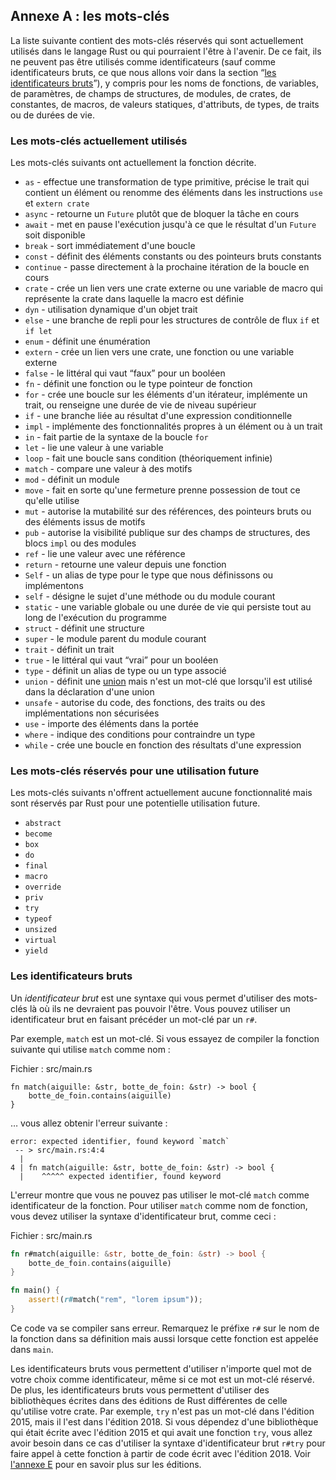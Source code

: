 <!--
## Appendix A: Keywords
-->

## Annexe A : les mots-clés

<!--
The following list contains keywords that are reserved for current or future
use by the Rust language. As such, they cannot be used as identifiers (except
as raw identifiers as we’ll discuss in the “[Raw
Identifiers][raw-identifiers]<!-- ignore -- >” section), including names of
functions, variables, parameters, struct fields, modules, crates, constants,
macros, static values, attributes, types, traits, or lifetimes.
-->

La liste suivante contient des mots-clés réservés qui sont actuellement
utilisés dans le langage Rust ou qui pourraient l'être à l'avenir. De ce fait, 
ils ne peuvent pas être utilisés comme identificateurs (sauf comme identificateurs bruts, ce que
nous allons voir dans la section
“[les identificateurs bruts][raw-identifiers]<!-- ignore -->”), y compris pour les
noms de fonctions, de variables, de paramètres, de champs de structures, de
modules, de crates, de constantes, de macros, de valeurs statiques, d'attributs,
de types, de traits ou de durées de vie.

<!--
[raw-identifiers]: #raw-identifiers
-->

[raw-identifiers]: #les-identificateurs-bruts

<!--
### Keywords Currently in Use
-->

### Les mots-clés actuellement utilisés

<!--
The following keywords currently have the functionality described.
-->

Les mots-clés suivants ont actuellement la fonction décrite.

<!--
* `as` - perform primitive casting, disambiguate the specific trait containing
  an item, or rename items in `use` and `extern crate` statements
* `async` -  return a `Future` instead of blocking the current thread
* `await` - suspend execution until the result of a `Future` is ready
* `break` - exit a loop immediately
* `const` - define constant items or constant raw pointers
* `continue` - continue to the next loop iteration
* `crate` - link an external crate or a macro variable representing the crate in
  which the macro is defined
* `dyn` - dynamic dispatch to a trait object
* `else` - fallback for `if` and `if let` control flow constructs
* `enum` - define an enumeration
* `extern` - link an external crate, function, or variable
* `false` - Boolean false literal
* `fn` - define a function or the function pointer type
* `for` - loop over items from an iterator, implement a trait, or specify a
  higher-ranked lifetime
* `if` - branch based on the result of a conditional expression
* `impl` - implement inherent or trait functionality
* `in` - part of `for` loop syntax
* `let` - bind a variable
* `loop` - loop unconditionally
* `match` - match a value to patterns
* `mod` - define a module
* `move` - make a closure take ownership of all its captures
* `mut` - denote mutability in references, raw pointers, or pattern bindings
* `pub` - denote public visibility in struct fields, `impl` blocks, or modules
* `ref` - bind by reference
* `return` - return from function
* `Self` - a type alias for the type we are defining or implementing
* `self` - method subject or current module
* `static` - global variable or lifetime lasting the entire program execution
* `struct` - define a structure
* `super` - parent module of the current module
* `trait` - define a trait
* `true` - Boolean true literal
* `type` - define a type alias or associated type
* `union` - define a [union] and is only a keyword when used in a union declaration
* `unsafe` - denote unsafe code, functions, traits, or implementations
* `use` - bring symbols into scope
* `where` - denote clauses that constrain a type
* `while` - loop conditionally based on the result of an expression
-->

* `as` - effectue une transformation de type primitive, précise le trait qui contient un
  élément ou renomme des éléments dans les instructions `use` et `extern crate`
* `async` - retourne un `Future` plutôt que de bloquer la tâche en cours
* `await` - met en pause l'exécution jusqu'à ce que le résultat d'un `Future`
  soit disponible
* `break` - sort immédiatement d'une boucle
* `const` - définit des éléments constants ou des pointeurs bruts constants
* `continue` - passe directement à la prochaine itération de la boucle en cours
* `crate` - crée un lien vers une crate externe ou une variable de macro qui
  représente la crate dans laquelle la macro est définie
* `dyn` - utilisation dynamique d'un objet trait
* `else` - une branche de repli pour les structures de contrôle de flux `if`
  et `if let`
* `enum` - définit une énumération
* `extern` - crée un lien vers une crate, une fonction ou une variable externe
* `false` - le littéral qui vaut “faux” pour un booléen
* `fn` - définit une fonction ou le type pointeur de fonction
* `for` - crée une boucle sur les éléments d'un itérateur, implémente un trait,
  ou renseigne une durée de vie de niveau supérieur
* `if` - une branche liée au résultat d'une expression conditionnelle
* `impl` - implémente des fonctionnalités propres à un élément ou à un trait
* `in` - fait partie de la syntaxe de la boucle `for`
* `let` - lie une valeur à une variable
* `loop` - fait une boucle sans condition (théoriquement infinie)
* `match` - compare une valeur à des motifs
* `mod` - définit un module
* `move` - fait en sorte qu'une fermeture prenne possession de tout ce qu'elle
  utilise
* `mut` - autorise la mutabilité sur des références, des pointeurs bruts ou des
  éléments issus de motifs
* `pub` - autorise la visibilité publique sur des champs de structures, des
  blocs `impl` ou des modules
* `ref` - lie une valeur avec une référence
* `return` - retourne une valeur depuis une fonction
* `Self` - un alias de type pour le type que nous définissons ou implémentons
* `self` - désigne le sujet d'une méthode ou du module courant
* `static` - une variable globale ou une durée de vie qui persiste tout au long de
  l'exécution du programme
* `struct` - définit une structure
* `super` - le module parent du module courant
* `trait` - définit un trait
* `true` - le littéral qui vaut “vrai” pour un booléen
* `type` - définit un alias de type ou un type associé
* `union` - définit une [union] mais n'est un mot-clé que lorsqu'il est utilisé
  dans la déclaration d'une union
* `unsafe` - autorise du code, des fonctions, des traits ou des implémentations
  non sécurisées
* `use` - importe des éléments dans la portée
* `where` - indique des conditions pour contraindre un type
* `while` - crée une boucle en fonction des résultats d'une expression

<!--
[union]: ../reference/items/unions.html
-->

[union]: https://doc.rust-lang.org/reference/items/unions.html

<!--
### Keywords Reserved for Future Use
-->

### Les mots-clés réservés pour une utilisation future

<!--
The following keywords do not have any functionality but are reserved by Rust
for potential future use.
-->

Les mots-clés suivants n'offrent actuellement aucune fonctionnalité mais sont
réservés par Rust pour une potentielle utilisation future.

<!--
* `abstract`
* `become`
* `box`
* `do`
* `final`
* `macro`
* `override`
* `priv`
* `try`
* `typeof`
* `unsized`
* `virtual`
* `yield`
-->

* `abstract`
* `become`
* `box`
* `do`
* `final`
* `macro`
* `override`
* `priv`
* `try`
* `typeof`
* `unsized`
* `virtual`
* `yield`

<!--
### Raw Identifiers
-->

### Les identificateurs bruts

<!--
*Raw identifiers* are the syntax that lets you use keywords where they wouldn’t
normally be allowed. You use a raw identifier by prefixing a keyword with `r#`.
-->

Un *identificateur brut* est une syntaxe qui vous permet d'utiliser des
mots-clés là où ils ne devraient pas pouvoir l'être. Vous pouvez utiliser un
identificateur brut en faisant précéder un mot-clé par un `r#`.

<!--
For example, `match` is a keyword. If you try to compile the following function
that uses `match` as its name:
-->

Par exemple, `match` est un mot-clé. Si vous essayez de compiler la fonction
suivante qui utilise `match` comme nom :

<!--
<span class="filename">Filename: src/main.rs</span>
-->

<span class="filename">Fichier : src/main.rs</span>

<!--
```rust,ignore,does_not_compile
fn match(needle: &str, haystack: &str) -> bool {
    haystack.contains(needle)
}
```
-->

```rust,ignore,does_not_compile
fn match(aiguille: &str, botte_de_foin: &str) -> bool {
    botte_de_foin.contains(aiguille)
}
```

<!--
you’ll get this error:
-->

… vous allez obtenir l'erreur suivante :

<!--
```text
error: expected identifier, found keyword `match`
 -- > src/main.rs:4:4
  |
4 | fn match(needle: &str, haystack: &str) -> bool {
  |    ^^^^^ expected identifier, found keyword
```
-->

```text
error: expected identifier, found keyword `match`
 -- > src/main.rs:4:4
  |
4 | fn match(aiguille: &str, botte_de_foin: &str) -> bool {
  |    ^^^^^ expected identifier, found keyword
```

<!--
The error shows that you can’t use the keyword `match` as the function
identifier. To use `match` as a function name, you need to use the raw
identifier syntax, like this:
-->

L'erreur montre que vous ne pouvez pas utiliser le mot-clé `match` comme
identificateur de la fonction. Pour utiliser `match` comme nom de fonction, vous
devez utiliser la syntaxe d'identificateur brut, comme ceci :

<!--
<span class="filename">Filename: src/main.rs</span>
-->

<span class="filename">Fichier : src/main.rs</span>

<!--
```rust
fn r#match(needle: &str, haystack: &str) -> bool {
    haystack.contains(needle)
}

fn main() {
    assert!(r#match("foo", "foobar"));
}
```
-->

```rust
fn r#match(aiguille: &str, botte_de_foin: &str) -> bool {
    botte_de_foin.contains(aiguille)
}

fn main() {
    assert!(r#match("rem", "lorem ipsum"));
}
```

<!--
This code will compile without any errors. Note the `r#` prefix on the function
name in its definition as well as where the function is called in `main`.
-->

Ce code va se compiler sans erreur. Remarquez le préfixe `r#` sur le nom de la
fonction dans sa définition mais aussi lorsque cette fonction est appelée dans
`main`.

<!--
Raw identifiers allow you to use any word you choose as an identifier, even if
that word happens to be a reserved keyword. In addition, raw identifiers allow
you to use libraries written in a different Rust edition than your crate uses.
For example, `try` isn’t a keyword in the 2015 edition but is in the 2018
edition. If you depend on a library that’s written using the 2015 edition and
has a `try` function, you’ll need to use the raw identifier syntax, `r#try` in
this case, to call that function from your 2018 edition code. See [Appendix
E][appendix-e]<!-- ignore -- > for more information on editions.
-->

Les identificateurs bruts vous permettent d'utiliser n'importe quel mot de votre choix
comme identificateur, même si ce mot est un mot-clé réservé. De plus,
les identificateurs bruts vous permettent d'utiliser des bibliothèques écrites
dans des éditions de Rust différentes de celle qu'utilise votre crate. Par
exemple, `try` n'est pas un mot-clé dans l'édition 2015, mais il l'est dans
l'édition 2018. Si vous dépendez d'une bibliothèque qui était écrite avec
l'édition 2015 et qui avait une fonction `try`, vous allez avoir besoin dans ce cas
d'utiliser la syntaxe d'identificateur brut `r#try` pour faire
appel à cette fonction à partir de code écrit avec l'édition 2018. Voir
[l'annexe E][appendix-e]<!-- ignore --> pour en savoir plus sur les éditions.

<!--
[appendix-e]: appendix-05-editions.html
-->

[appendix-e]: appendix-05-editions.html
